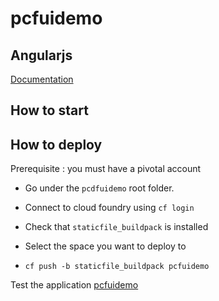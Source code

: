 # pcfuidemo

## Angularjs

[Documentation](https://docs.angularjs.org/guide)

## How to start

## How to deploy

Prerequisite : you must have a pivotal account

- Go under the `pcdfuidemo` root folder.

- Connect to cloud foundry using `cf login`

- Check that `staticfile_buildpack` is installed

- Select the space you want to deploy to

- `cf push -b staticfile_buildpack pcfuidemo`


Test the application [pcfuidemo](http://pcfuidemo.cfapps.io/pcfuidemo/)